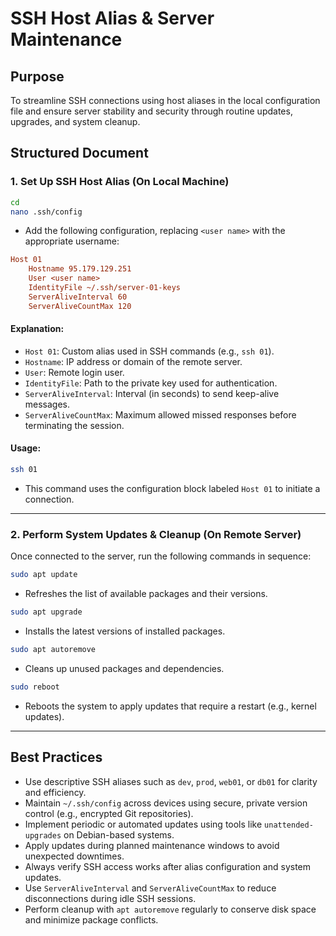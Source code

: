 # SSH Host Alias & Server Maintenance

## Purpose

To streamline SSH connections using host aliases in the local configuration file and ensure server stability and security through routine updates, upgrades, and system cleanup.

## Structured Document

### 1. Set Up SSH Host Alias (On Local Machine)

```bash
cd
nano .ssh/config
```

* Add the following configuration, replacing `<user name>` with the appropriate username:

```ini
Host 01
    Hostname 95.179.129.251
    User <user name>
    IdentityFile ~/.ssh/server-01-keys
    ServerAliveInterval 60
    ServerAliveCountMax 120
```

#### Explanation:

* `Host 01`: Custom alias used in SSH commands (e.g., `ssh 01`).
* `Hostname`: IP address or domain of the remote server.
* `User`: Remote login user.
* `IdentityFile`: Path to the private key used for authentication.
* `ServerAliveInterval`: Interval (in seconds) to send keep-alive messages.
* `ServerAliveCountMax`: Maximum allowed missed responses before terminating the session.

#### Usage:

```bash
ssh 01
```

* This command uses the configuration block labeled `Host 01` to initiate a connection.

---

### 2. Perform System Updates & Cleanup (On Remote Server)

Once connected to the server, run the following commands in sequence:

```bash
sudo apt update
```

* Refreshes the list of available packages and their versions.

```bash
sudo apt upgrade
```

* Installs the latest versions of installed packages.

```bash
sudo apt autoremove
```

* Cleans up unused packages and dependencies.

```bash
sudo reboot
```

* Reboots the system to apply updates that require a restart (e.g., kernel updates).

---

## Best Practices

* Use descriptive SSH aliases such as `dev`, `prod`, `web01`, or `db01` for clarity and efficiency.
* Maintain `~/.ssh/config` across devices using secure, private version control (e.g., encrypted Git repositories).
* Implement periodic or automated updates using tools like `unattended-upgrades` on Debian-based systems.
* Apply updates during planned maintenance windows to avoid unexpected downtimes.
* Always verify SSH access works after alias configuration and system updates.
* Use `ServerAliveInterval` and `ServerAliveCountMax` to reduce disconnections during idle SSH sessions.
* Perform cleanup with `apt autoremove` regularly to conserve disk space and minimize package conflicts.
